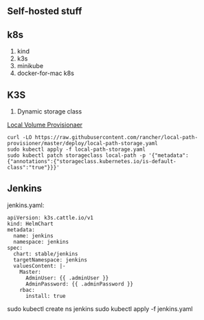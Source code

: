 ## Self-hosted stuff

## k8s
1. kind
1. k3s
1. minikube
1. docker-for-mac k8s

## K3S

1. Dynamic storage class

[Local Volume Provisionaer](https://github.com/rancher/local-path-provisioner)

```
curl -LO https://raw.githubusercontent.com/rancher/local-path-provisioner/master/deploy/local-path-storage.yaml
sudo kubectl apply -f local-path-storage.yaml
sudo kubectl patch storageclass local-path -p '{"metadata": {"annotations":{"storageclass.kubernetes.io/is-default-class":"true"}}}'
```

## Jenkins
jenkins.yaml:
```
apiVersion: k3s.cattle.io/v1
kind: HelmChart
metadata:
  name: jenkins
  namespace: jenkins
spec:
  chart: stable/jenkins
  targetNamespace: jenkins
  valuesContent: |-
    Master:
      AdminUser: {{ .adminUser }}
      AdminPassword: {{ .adminPassword }}
    rbac:
      install: true
```

sudo kubectl create ns jenkins
sudo kubectl apply -f jenkins.yaml